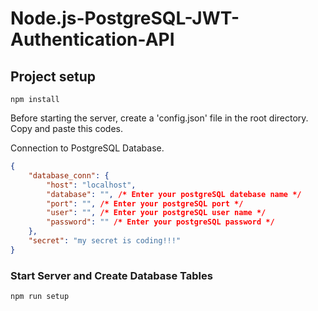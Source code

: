 # Node.js-PostgreSQL-JWT-Authentication-API

## Project setup
```
npm install
```

Before starting the server, create a 'config.json' file in the root directory.
Copy and paste this codes.

Connection to PostgreSQL Database.

```json
{
    "database_conn": {
        "host": "localhost",
        "database": "", /* Enter your postgreSQL datebase name */
        "port": "", /* Enter your postgreSQL port */
        "user": "", /* Enter your postgreSQL user name */
        "password": "" /* Enter your postgreSQL password */
    },
    "secret": "my secret is coding!!!"
}
```


### Start Server and Create Database Tables
```
npm run setup
```